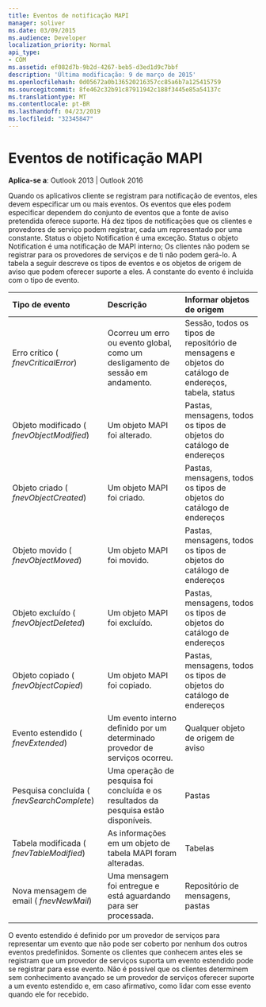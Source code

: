 ```yaml
---
title: Eventos de notificação MAPI
manager: soliver
ms.date: 03/09/2015
ms.audience: Developer
localization_priority: Normal
api_type:
- COM
ms.assetid: ef082d7b-9b2d-4267-beb5-d3ed1d9c7bbf
description: 'Última modificação: 9 de março de 2015'
ms.openlocfilehash: 0d05672a0b136520216357cc85a6b7a125415759
ms.sourcegitcommit: 8fe462c32b91c87911942c188f3445e85a54137c
ms.translationtype: MT
ms.contentlocale: pt-BR
ms.lasthandoff: 04/23/2019
ms.locfileid: "32345847"
---
```

# <a name="mapi-notification-events"></a>Eventos de notificação MAPI

  
  
**Aplica-se a**: Outlook 2013 | Outlook 2016 
  
Quando os aplicativos cliente se registram para notificação de eventos, eles devem especificar um ou mais eventos. Os eventos que eles podem especificar dependem do conjunto de eventos que a fonte de aviso pretendida oferece suporte. Há dez tipos de notificações que os clientes e provedores de serviço podem registrar, cada um representado por uma constante. Status o objeto Notification é uma exceção. Status o objeto Notification é uma notificação de MAPI interno; Os clientes não podem se registrar para os provedores de serviços e de ti não podem gerá-lo. A tabela a seguir descreve os tipos de eventos e os objetos de origem de aviso que podem oferecer suporte a eles. A constante do evento é incluída com o tipo de evento.
  
|**Tipo de evento**|**Descrição**|**Informar objetos de origem**|
|:-----|:-----|:-----|
|Erro crítico ( _fnevCriticalError_)  <br/> |Ocorreu um erro ou evento global, como um desligamento de sessão em andamento.  <br/> |Sessão, todos os tipos de repositório de mensagens e objetos do catálogo de endereços, tabela, status  <br/> |
|Objeto modificado ( _fnevObjectModified_)  <br/> |Um objeto MAPI foi alterado.  <br/> |Pastas, mensagens, todos os tipos de objetos do catálogo de endereços  <br/> |
|Objeto criado ( _fnevObjectCreated_)  <br/> |Um objeto MAPI foi criado.  <br/> |Pastas, mensagens, todos os tipos de objetos do catálogo de endereços  <br/> |
|Objeto movido ( _fnevObjectMoved_)  <br/> |Um objeto MAPI foi movido.  <br/> |Pastas, mensagens, todos os tipos de objetos do catálogo de endereços  <br/> |
|Objeto excluído ( _fnevObjectDeleted_)  <br/> |Um objeto MAPI foi excluído.  <br/> |Pastas, mensagens, todos os tipos de objetos do catálogo de endereços  <br/> |
|Objeto copiado ( _fnevObjectCopied_)  <br/> |Um objeto MAPI foi copiado.  <br/> |Pastas, mensagens, todos os tipos de objetos do catálogo de endereços  <br/> |
|Evento estendido ( _fnevExtended_)  <br/> |Um evento interno definido por um determinado provedor de serviços ocorreu.  <br/> |Qualquer objeto de origem de aviso  <br/> |
|Pesquisa concluída ( _fnevSearchComplete_)  <br/> |Uma operação de pesquisa foi concluída e os resultados da pesquisa estão disponíveis.  <br/> |Pastas  <br/> |
|Tabela modificada ( _fnevTableModified_)  <br/> |As informações em um objeto de tabela MAPI foram alteradas.  <br/> |Tabelas  <br/> |
|Nova mensagem de email ( _fnevNewMail_)  <br/> |Uma mensagem foi entregue e está aguardando para ser processada.  <br/> |Repositório de mensagens, pastas  <br/> |
   
O evento estendido é definido por um provedor de serviços para representar um evento que não pode ser coberto por nenhum dos outros eventos predefinidos. Somente os clientes que conhecem antes eles se registram que um provedor de serviços suporta um evento estendido pode se registrar para esse evento. Não é possível que os clientes determinem sem conhecimento avançado se um provedor de serviços oferecer suporte a um evento estendido e, em caso afirmativo, como lidar com esse evento quando ele for recebido.
  


